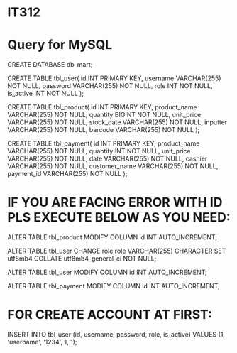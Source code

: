 # IT312
# Query for MySQL

CREATE DATABASE db_mart;

CREATE TABLE tbl_user( id INT PRIMARY KEY, username VARCHAR(255) NOT NULL, password VARCHAR(255) NOT NULL, role INT NOT NULL, is_active INT NOT NULL );

CREATE TABLE tbl_product( id INT PRIMARY KEY, product_name VARCHAR(255) NOT NULL, quantity BIGINT NOT NULL, unit_price VARCHAR(255) NOT NULL, stock_date VARCHAR(255) NOT NULL, inputter VARCHAR(255) NOT NULL, barcode VARCHAR(255) NOT NULL );

CREATE TABLE tbl_payment( id INT PRIMARY KEY, product_name VARCHAR(255) NOT NULL, quantity INT NOT NULL, unit_price VARCHAR(255) NOT NULL, date VARCHAR(255) NOT NULL, cashier VARCHAR(255) NOT NULL, customer_name VARCHAR(255) NOT NULL, payment_id VARCHAR(255) NOT NULL );

# IF YOU ARE FACING ERROR WITH ID PLS EXECUTE BELOW AS YOU NEED:
ALTER TABLE tbl_product MODIFY COLUMN id INT AUTO_INCREMENT;

ALTER TABLE tbl_user CHANGE role role VARCHAR(255) CHARACTER SET utf8mb4 COLLATE utf8mb4_general_ci NOT NULL;

ALTER TABLE tbl_user MODIFY COLUMN id INT AUTO_INCREMENT;

ALTER TABLE tbl_payment MODIFY COLUMN id INT AUTO_INCREMENT;


# FOR CREATE ACCOUNT AT FIRST:
INSERT INTO tbl_user (id, username, password, role, is_active) VALUES (1, 'username', '1234', 1, 1);
